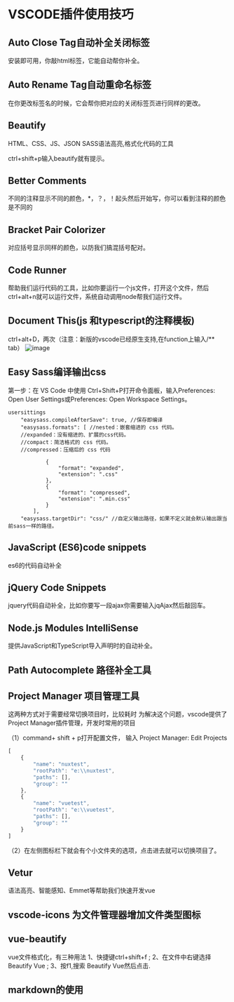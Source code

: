 # VSCODE插件使用技巧

## Auto Close Tag自动补全关闭标签

安装即可用，你敲html标签，它能自动帮你补全。

## Auto Rename Tag自动重命名标签

在你更改标签名的时候，它会帮你把对应的关闭标签页进行同样的更改。

## Beautify

HTML、CSS、JS、JSON SASS语法高亮,格式化代码的工具

ctrl+shift+p输入beautify就有提示。

## Better Comments

不同的注释显示不同的颜色，*，？，！起头然后开始写，你可以看到注释的颜色是不同的

## Bracket Pair Colorizer

对应括号显示同样的颜色，以防我们搞混括号配对。

## Code Runner

帮助我们运行代码的工具，比如你要运行一个js文件，打开这个文件，然后ctrl+alt+n就可以运行文件，系统自动调用node帮我们运行文件。

## Document This(js 和typescript的注释模板)

ctrl+alt+D，两次（注意：新版的vscode已经原生支持,在function上输入/** tab）
![image](https://upload-images.jianshu.io/upload_images/6870630-c0d6f349947f4b52.gif?imageMogr2/auto-orient/strip)

## Easy Sass编译输出css

第一步：在 VS Code 中使用 Ctrl+Shift+P打开命令面板，输入Preferences: Open User Settings或Preferences: Open Workspace Settings。

```ccs
usersittings
    "easysass.compileAfterSave": true, //保存即编译
    "easysass.formats": [ //nested：嵌套缩进的 css 代码。
    //expanded：没有缩进的、扩展的css代码。
    //compact：简洁格式的 css 代码。
    //compressed：压缩后的 css 代码

            {
                "format": "expanded",
                "extension": ".css"
            },
            {
                "format": "compressed",
                "extension": ".min.css"
            }
        ],
    "easysass.targetDir": "css/" //自定义输出路径，如果不定义就会默认输出跟当前sass一样的路径。

```

## JavaScript (ES6)code snippets

es6的代码自动补全

## jQuery Code Snippets

jquery代码自动补全，比如你要写一段ajax你需要输入jqAjax然后敲回车。

## Node.js Modules IntelliSense

提供JavaScript和TypeScript导入声明时的自动补全。

## Path Autocomplete 路径补全工具



## Project Manager 项目管理工具

这两种方式对于需要经常切换项目时，比较耗时
为解决这个问题，vscode提供了Project Manager插件管理，开发时常用的项目

（1）command+ shift + p打开配置文件，
输入 Project Manager: Edit Projects

```js
[
	{
		"name": "nuxtest",
		"rootPath": "e:\\nuxtest",
		"paths": [],
		"group": ""
	},
	{
		"name": "vuetest",
		"rootPath": "e:\\vuetest",
		"paths": [],
		"group": ""
	}
]

```

（2）在左侧图标栏下就会有个小文件夹的选项，点击进去就可以切换项目了。

## Vetur

语法高亮、智能感知、Emmet等帮助我们快速开发vue

## vscode-icons 为文件管理器增加文件类型图标

## vue-beautify

vue文件格式化，有三种用法
1、快捷键ctrl+shift+f ;
2、在文件中右键选择Beautify Vue ;
3、按f1,搜索 Beautify Vue然后点击.


## markdown的使用

